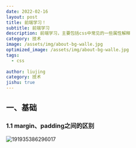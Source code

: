 ```yaml
---
date: 2022-02-16
layout: post
title: 前端学习！
subtitle: 前端学习
description: 前端学习，主要包括css中常见的一些属性解释
category: 技术
image: /assets/img/about-bg-walle.jpg
optimized_image: /assets/img/about-bg-walle.jpg
tags:
  - css
  
author: liujing
category: 技术
jishu: true
---
```


## 一、基础

### 1.1 margin、padding之间的区别

![191935386296017](C:\Users\LiuJing\Desktop\15-java\liujing1995.github.io\image\front-practice\191935386296017.jpg)
